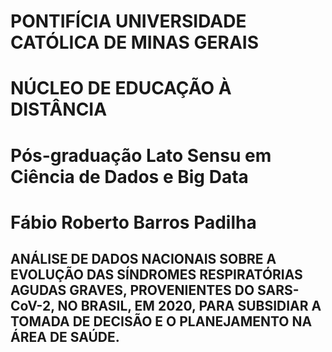 # PONTIFÍCIA UNIVERSIDADE CATÓLICA DE MINAS GERAIS
# NÚCLEO DE EDUCAÇÃO À DISTÂNCIA
# Pós-graduação Lato Sensu em Ciência de Dados e Big Data

# Fábio Roberto Barros Padilha

## ANÁLISE DE DADOS NACIONAIS SOBRE A EVOLUÇÃO DAS SÍNDROMES RESPIRATÓRIAS AGUDAS GRAVES, PROVENIENTES DO SARS-CoV-2, NO BRASIL, EM 2020, PARA SUBSIDIAR A TOMADA DE DECISÃO E O PLANEJAMENTO NA ÁREA DE SAÚDE.

